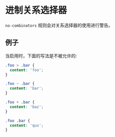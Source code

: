# 进制关系选择器

`no-combinators` 规则会对关系选择器的使用进行警告。

## 例子

当启用时，下面的写法是不被允许的:

```scss
.foo > .bar {
  content: 'foo';
}

.foo ~ .bar {
  content: 'bar';
}

.foo + .bar {
  content: 'baz';
}

.foo .bar {
  content: 'qux';
}
```
